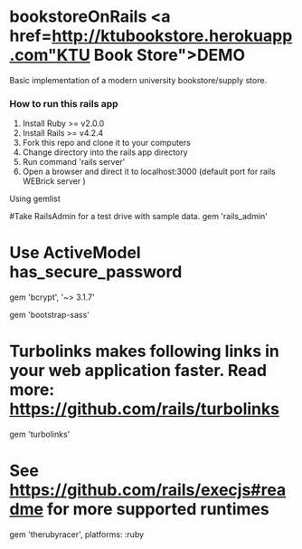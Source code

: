 # bookstoreOnRails  <a href=http://ktubookstore.herokuapp.com"KTU Book Store">DEMO</a>
Basic implementation of a modern university bookstore/supply store.

### How to run this rails app
1. Install Ruby >= v2.0.0
2. Install Rails >= v4.2.4
3. Fork this repo and clone it to your computers
4. Change directory into the rails app directory
5. Run command 'rails server'
6. Open a browser and direct it to localhost:3000 (default port for rails WEBrick server )

Using gemlist

#Take RailsAdmin for a test drive with sample data.
   gem 'rails_admin'


# Use ActiveModel has_secure_password
   gem 'bcrypt', '~> 3.1.7'



  gem 'bootstrap-sass'

# Turbolinks makes following links in your web application faster. Read more: https://github.com/rails/turbolinks
  gem 'turbolinks'

# See https://github.com/rails/execjs#readme for more supported runtimes
  gem 'therubyracer', platforms: :ruby
